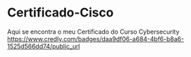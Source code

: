 # Certificado-Cisco
Aqui se encontra o meu Certificado do Curso Cybersecurity
https://www.credly.com/badges/daa9df06-a684-4bf6-b8a6-1525d566dd74/public_url